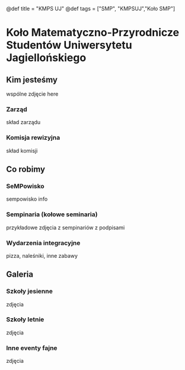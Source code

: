 @def title = "KMPS UJ"
@def tags = ["SMP", "KMPSUJ","Koło SMP"]

# Koło Matematyczno-Przyrodnicze Studentów Uniwersytetu Jagiellońskiego

## Kim jesteśmy

wspólne zdjęcie here

### Zarząd
skład zarządu
  
 
### Komisja rewizyjna
skład komisji
  
## Co robimy

### SeMPowisko
sempowisko info

### Sempinaria (kołowe seminaria)
przykładowe zdjęcia z sempinariów z podpisami


### Wydarzenia integracyjne
pizza, naleśniki, inne zabawy

## Galeria

### Szkoły jesienne
zdjęcia

### Szkoły letnie
zdjęcia

### Inne eventy fajne
zdjęcia
